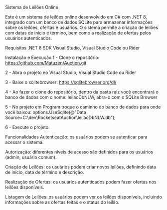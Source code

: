 Sistema de Leilões Online

Este é um sistema de leilões online desenvolvido em C# com .NET 8, integrado com um banco de dados SQLite para armazenar informações sobre os leilões, ofertas e usuários. 
O sistema permite a criação de leilões com datas de início e término, bem como a realização de ofertas pelos usuários autenticados.


Requisitos
.NET 8 SDK
Visual Studio, Visual Studio Code ou Rider


Instalação e Execução
1 - Clone o repositório: https://github.com/Matuzen/Auction.git

2 - Abra o projeto no Visual Studio, Visual Studio Code ou Rider

3 - Baixe o sqlitebrowser: https://sqlitebrowser.org/dl/

4 - Ao fazer o clone do repositório, dentro da pasta raiz você encontrará o banco de dados com o nome: leilaoDbNLW, abra-o com o SQLite Browser

5 - No projeto em Program troque o caminho do banco de dados para onde você baixou: options.UseSqlite(@"Data Source=C:\dev\RocketseatAuction\leilaoDbNLW.db");

6 - Execute o projeto.


Funcionalidades
Autenticação: os usuários podem se autenticar para acessar o sistema.

Autorização: diferentes níveis de acesso são definidos para os usuários (admin, usuário comum).

Criação de Leilões: os usuários podem criar novos leilões, definindo data de início, data de término e descrição.

Realização de Ofertas: os usuários autenticados podem fazer ofertas nos leilões disponíveis.

Listagem de Leilões: os usuários podem ver os leilões disponíveis, incluindo informações sobre as ofertas feitas e o status do leilão.
